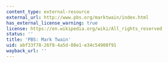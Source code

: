 ```yaml
---
content_type: external-resource
external_url: http://www.pbs.org/marktwain/index.html
has_external_license_warning: true
license: https://en.wikipedia.org/wiki/All_rights_reserved
status: ''
title: 'PBS: Mark Twain'
uid: abf33f78-26f8-4a5d-88e1-e34c54908f91
wayback_url: ''
---
```

